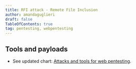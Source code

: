 ```yaml
---
title: RFI attack - Remote File Inclusion
author: amandaguglieri
draft: false
TableOfContents: true
tag: pentesting, webpentesting
---
```


## Tools and payloads 

- See updated chart: [Attacks and tools for web pentesting](index-attacks-tools-web-pentesting.md).

